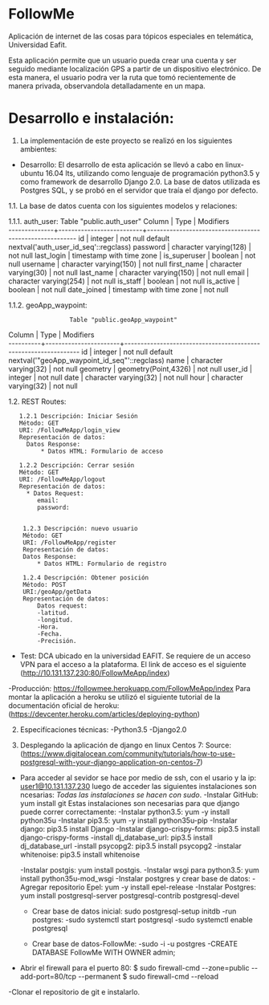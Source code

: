# FollowMe

Aplicación de internet de las cosas para tópicos especiales en telemática, Universidad Eafit.

Esta aplicación permite que un usuario pueda crear una cuenta y ser seguido mediante localización GPS a partir de un dispositivo electrónico. De esta manera, el usuario podra ver la ruta que tomó recientemente de manera privada, observandola detalladamente en un mapa. 

# Desarrollo e instalación:

1. La implementación de este proyecto se realizó en los siguientes ambientes:

- Desarrollo: El desarrollo de esta aplicación se llevó a cabo en linux-ubuntu 16.04 lts, utilizando como lenguaje de programación python3.5 y como framework de desarrollo Django 2.0. La base de datos utilizada es Postgres SQL, y se probó en el servidor que traía el django por defecto.

1.1. La base de datos cuenta con los siguientes modelos y relaciones:

1.1.1. auth_user:
                                     Table "public.auth_user"
    Column    |           Type           |                       Modifiers                        
--------------+--------------------------+--------------------------------------------------------
 id           | integer                  | not null default nextval('auth_user_id_seq'::regclass)
 password     | character varying(128)   | not null
 last_login   | timestamp with time zone | 
 is_superuser | boolean                  | not null
 username     | character varying(150)   | not null
 first_name   | character varying(30)    | not null
 last_name    | character varying(150)   | not null
 email        | character varying(254)   | not null
 is_staff     | boolean                  | not null
 is_active    | boolean                  | not null
 date_joined  | timestamp with time zone | not null

1.1.2. geoApp_waypoint:

                     Table "public.geoApp_waypoint"
  Column  |         Type          |                           Modifiers                            
----------+-----------------------+----------------------------------------------------------------
 id       | integer               | not null default nextval('"geoApp_waypoint_id_seq"'::regclass)
 name     | character varying(32) | not null
 geometry | geometry(Point,4326)  | not null
 user_id  | integer               | not null
 date     | character varying(32) | not null
 hour     | character varying(32) | not null




1.2. REST Routes:


	   1.2.1 Descripción: Iniciar Sesión
       Método: GET
       URI: /FollowMeApp/login_view
       Representación de datos:
         Datos Response:
             * Datos HTML: Formulario de acceso

 	   1.2.2 Descripción: Cerrar sesión
       Método: GET
       URI: /FollowMeApp/logout
       Representación de datos:
         * Datos Request:
            email:
            password:


	    1.2.3 Descripción: nuevo usuario
        Método: GET
        URI: /FollowMeApp/register
        Representación de datos:
        Datos Response:
            * Datos HTML: Formulario de registro

        1.2.4 Descripción: Obtener posición
        Método: POST
        URI:/geoApp/getData
        Representación de datos:
        	Datos request:
        	-latitud.
        	-longitud.
        	-Hora.
        	-Fecha.
        	-Precisión.

- Test: DCA ubicado en la universidad EAFIT. Se requiere de un acceso VPN para el acceso a la plataforma. El link de acceso es el siguiente (http://10.131.137.230:80/FollowMeApp/index)

-Producción: https://followmee.herokuapp.com/FollowMeApp/index
Para montar la aplicación a heroku se utilizó el siguiente tutorial de la documentación oficial de heroku: (https://devcenter.heroku.com/articles/deploying-python)


2. Especifícaciones técnicas:
-Python3.5
-Django2.0

3. Desplegando la aplicación de django en linux Centos 7:
Source: (https://www.digitalocean.com/community/tutorials/how-to-use-postgresql-with-your-django-application-on-centos-7)

- Para acceder al sevidor se hace por medio de ssh, con el usario y la ip: user1@10.131.137.230
luego de acceder las siguientes instalaciones son ncesarias:
*Todas las instalaciones se hacen con sudo*.
	-Instalar GitHub: yum install git
	Estas instalaciones son necesarias para que django puede correr correctamente:
	-Instalar python3.5: yum -y install python35u
	-Instalar pip3.5: yum -y install python35u-pip
	-Instalar django: pip3.5 install Django
	-Instalar django-crispy-forms: pip3.5 install django-crispy-forms
	-install dj_database_url: pip3.5 install dj_database_url
	-install psycopg2: pip3.5 install psycopg2
	-instalar whitenoise: pip3.5 install whitenoise

	-Instalar postgis: yum install postgis.
	-Instalar wsgi para python3.5: yum install python35u-mod_wsgi
	-Instalar postgres y crear base de datos:
	-Agregar repositorio Epel: yum -y install epel-release
	-Instalar Postgres: yum install postgresql-server postgresql-contrib postgresql-devel
	- Crear base de datos inicial: sudo postgresql-setup initdb
		-run postgres:
			-sudo systemctl start postgresql
			-sudo systemctl enable postgresql

	- Crear base de datos-FollowMe:
		-sudo -i -u postgres
		-CREATE DATABASE FollowMe WITH OWNER admin;

- Abrir el firewall para el puerto 80: $ sudo firewall-cmd --zone=public --add-port=80/tcp --permanent $ sudo firewall-cmd --reload

-Clonar el repositorio de git e instalarlo.



		

 	








